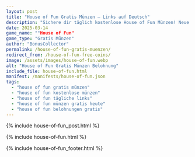 ```yaml
---
layout: post
title: "House of Fun Gratis Münzen – Links auf Deutsch"
description: "Sichere dir täglich kostenlose House of Fun Münzen! Neue Gratis-Links für deutsche Spieler – 100% sicher und aktuell."
date: 2025-03-14
game_name: ""House of Fun"
game_type: "Gratis Münzen"
author: "BonusCollector"
permalink: /house-of-fun-gratis-muenzen/
redirect_from: /house-of-fun-free-coins/
image: /assets/images/house-of-fun.webp
alt: "House of Fun Gratis Münzen Belohnung"
include_file: house-of-fun.html
manifest: /manifests/house-of-fun.json
tags: 
  - "house of fun gratis münzen"
  - "house of fun kostenlose münzen"
  - "house of fun tägliche links"
  - "house of fun münzen gratis heute"
  - "house of fun belohnungen gratis"
---
```

{% include house-of-fun_post.html %}

{% include house-of-fun.html %}

{% include house-of-fun_footer.html %}